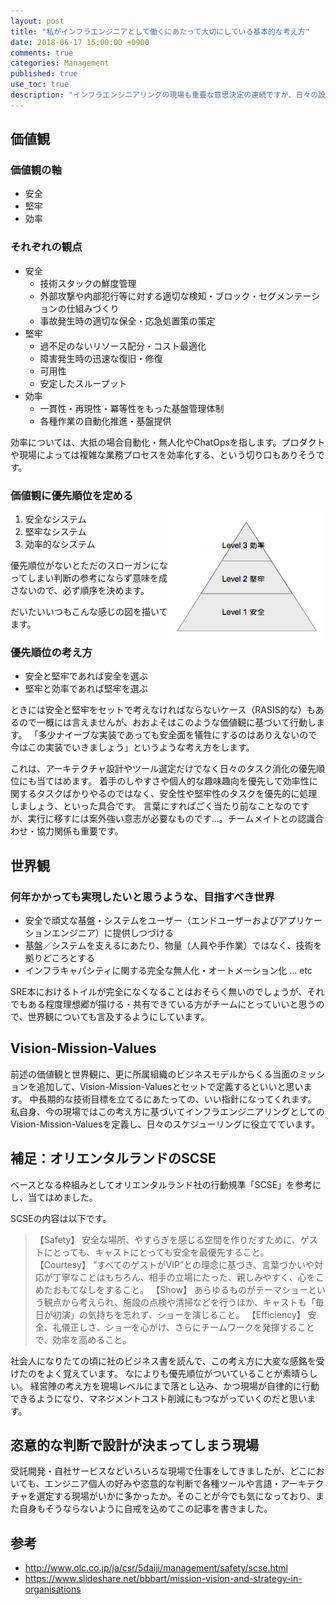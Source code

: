 ```yaml
---
layout: post
title: "私がインフラエンジニアとして働くにあたって大切にしている基本的な考え方"
date: 2018-06-17 15:00:00 +0900
comments: true
categories: Management
published: true
use_toc: true
description: "インフラエンジニアリングの現場も重要な意思決定の連続ですが、日々の設計やツール・サービス選定にあたって意識している考え方があったので、言語化しました。"
---
```



価値観
----

### 価値観の軸

* 安全
* 堅牢
* 効率

### それぞれの観点
* 安全
  * 技術スタックの鮮度管理
  * 外部攻撃や内部犯行等に対する適切な検知・ブロック・セグメンテーションの仕組みづくり
  * 事故発生時の適切な保全・応急処置策の策定
* 堅牢
  * 過不足のないリソース配分・コスト最適化
  * 障害発生時の迅速な復旧・修復
  * 可用性
  * 安定したスループット
* 効率
  * 一貫性・再現性・冪等性をもった基盤管理体制
  * 各種作業の自動化推進・基盤提供

効率については、大抵の場合自動化・無人化やChatOpsを指します。プロダクトや現場によっては複雑な業務プロセスを効率化する、という切り口もありそうです。


### 価値観に優先順位を定める

<img src="/assets/images/blog/action-guidelines-as-infra-engineer/image.png" style="float:right;width:50%;">

1. 安全なシステム
2. 堅牢なシステム
3. 効率的なシステム

優先順位がないとただのスローガンになってしまい判断の参考にならず意味を成さないので、必ず順序を決めます。

だいたいいつもこんな感じの図を描いてます。

### 優先順位の考え方

* 安全と堅牢であれば安全を選ぶ
* 堅牢と効率であれば堅牢を選ぶ

ときには安全と堅牢をセットで考えなければならないケース（RASIS的な）もあるので一概には言えませんが、おおよそはこのような価値観に基づいて行動します。
「多少ナイーブな実装であっても安全面を犠牲にするのはありえないので今はこの実装でいきましょう」というような考え方をします。

これは、アーキテクチャ設計やツール選定だけでなく日々のタスク消化の優先順位にも当てはめます。
着手のしやすさや個人的な趣味趣向を優先して効率性に関するタスクばかりやるのではなく、安全性や堅牢性のタスクを優先的に処理しましょう、といった具合です。
言葉にすればごく当たり前なことなのですが、実行に移すには案外強い意志が必要なものです...。チームメイトとの認識合わせ・協力関係も重要です。

世界観
------------

### 何年かかっても実現したいと思うような、目指すべき世界

* 安全で頑丈な基盤・システムをユーザー（エンドユーザーおよびアプリケーションエンジニア）に提供しつづける
* 基盤／システムを支えるにあたり、物量（人員や手作業）ではなく、技術を拠りどころとする
* インフラキャパシティに関する完全な無人化・オートメーション化 ... etc

SRE本におけるトイルが完全になくなることはおそらく無いのでしょうが、それでもある程度理想郷が描ける・共有できている方がチームにとっていいと思うので、世界観についても言及するようにしています。

Vision-Mission-Values
-----------------------

前述の価値観と世界観に、更に所属組織のビジネスモデルからくる当面のミッションを追加して、Vision-Mission-Valuesとセットで定義するといいと思います。
中長期的な技術目標を立てるにあたっての、いい指針になってくれます。
私自身、今の現場ではこの考え方に基づいてインフラエンジニアリングとしてのVision-Mission-Valuesを定義し、日々のスケジューリングに役立てています。

補足：オリエンタルランドのSCSE
----

ベースとなる枠組みとしてオリエンタルランド社の行動規準「SCSE」を参考にし、当てはめました。

SCSEの内容は以下です。

> 【Safety】	 安全な場所、やすらぎを感じる空間を作りだすために、ゲストにとっても、キャストにとっても安全を最優先すること。
> 【Courtesy】	 “すべてのゲストがVIP”との理念に基づき、言葉づかいや対応が丁寧なことはもちろん、相手の立場にたった、親しみやすく、心をこめたおもてなしをすること。
> 【Show】	あらゆるものがテーマショーという観点から考えられ、施設の点検や清掃などを行うほか、キャストも「毎日が初演」の気持ちを忘れず、ショーを演じること。
> 【Efficiency】	安全、礼儀正しさ、ショーを心がけ、さらにチームワークを発揮することで、効率を高めること。

社会人になりたての頃に社のビジネス書を読んで、この考え方に大変な感銘を受けたのをよく覚えています。
なによりも優先順位がついていることが素晴らしい。
経営陣の考え方を現場レベルにまで落とし込み、かつ現場が自律的に行動できるようになり、マネジメントコスト削減にもつながっていくのだと思います。

恣意的な判断で設計が決まってしまう現場
---------------------------------------

受託開発・自社サービスなどいろいろな現場で仕事をしてきましたが、どこにおいても、エンジニア個人の好みや恣意的な判断で各種ツールや言語・アーキテクチャを選定する現場がいかに多かったか。そのことが今でも気になっており、また自身もそうならないように自戒を込めてこの記事を書きました。

参考
-----

* <http://www.olc.co.jp/ja/csr/5daiji/management/safety/scse.html>
* <https://www.slideshare.net/bbbart/mission-vision-and-strategy-in-organisations>
